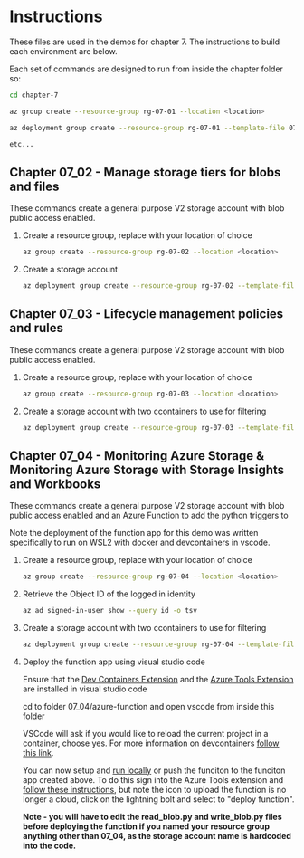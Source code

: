 # Instructions

These files are used in the demos for chapter 7. The instructions to build each environment are below.

Each set of commands are designed to run from inside the chapter folder so:

```bash
cd chapter-7

az group create --resource-group rg-07-01 --location <location>

az deployment group create --resource-group rg-07-01 --template-file 07_01/main.bicep --parameters resourceSuffix=0701 location=<location>

etc...
```

## Chapter 07_02 - Manage storage tiers for blobs and files

These commands create a general purpose V2 storage account with blob public access enabled.

1. Create a resource group, replace <location> with your location of choice

    ```bash
    az group create --resource-group rg-07-02 --location <location>
    ```


2. Create a storage account

    ```bash
    az deployment group create --resource-group rg-07-02 --template-file 07_02/standard-storage.bicep --parameters resourceSuffix=0702 location=<location>
    ```

## Chapter 07_03 - Lifecycle management policies and rules

These commands create a general purpose V2 storage account with blob public access enabled.

1. Create a resource group, replace <location> with your location of choice

    ```bash
    az group create --resource-group rg-07-03 --location <location>
    ```


2. Create a storage account with two ccontainers to use for filtering

    ```bash
    az deployment group create --resource-group rg-07-03 --template-file 07_03/standard-storage.bicep --parameters resourceSuffix=0703 location=<location>
    ```

## Chapter 07_04 - Monitoring Azure Storage & Monitoring Azure Storage with Storage Insights and Workbooks

These commands create a general purpose V2 storage account with blob public access enabled and an Azure Function to add the python triggers to

Note the deployment of the function app for this demo was written specifically to run on WSL2 with docker and devcontainers in vscode.

1. Create a resource group, replace <location> with your location of choice

    ```bash
    az group create --resource-group rg-07-04 --location <location>
    ```

2. Retrieve the Object ID of the logged in identity

    ```bash
    az ad signed-in-user show --query id -o tsv
    ```

3. Create a storage account with two ccontainers to use for filtering

    ```bash
    az deployment group create --resource-group rg-07-04 --template-file 07_04/main.bicep --parameters resourceSuffix=0704 location=<location> identityPrincipalId=<id>
    ```

4. Deploy the function app using visual studio code

    Ensure that the [Dev Containers Extension](https://code.visualstudio.com/docs/devcontainers/containers) and the [Azure Tools Extension](https://code.visualstudio.com/docs/azure/extensions) are installed in visual studio code

    cd to folder 07_04/azure-function and open vscode from inside this folder

    VSCode will ask if you would like to reload the current project in a container, choose yes. For more information on devcontainers [follow this link](https://code.visualstudio.com/docs/devcontainers/tutorial).

    You can now setup and [run locally](https://learn.microsoft.com/en-us/azure/azure-functions/functions-develop-vs-code?tabs=python#run-functions-locally) or push the funciton to the funciton app created above. To do this sign into the Azure Tools extension and [follow these instructions](https://learn.microsoft.com/en-us/azure/azure-functions/functions-develop-vs-code?tabs=python#republish-project-files), but note the icon to upload the function is no longer a cloud, click on the lightning bolt and select to "deploy function".

    **Note - you will have to edit the read_blob.py and write_blob.py files before deploying the function if you named your resource group anything other than 07_04, as the storage account name is hardcoded into the code.**

    
